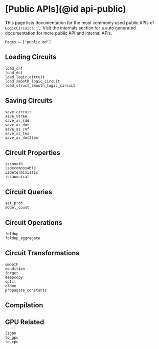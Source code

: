# [Public APIs](@id api-public)

This page lists documentation for the most commonly used public APIs of `LogicCircuits.jl`. Visit the internals section for a auto generated documentation for more public API and internal APIs.

```@contents
Pages = ["public.md"]
```

## Loading Circuits

```@docs
load_cnf
load_dnf
load_logic_circuit
load_smooth_logic_circuit
load_struct_smooth_logic_circuit
```

## Saving Circuits

```@docs
save_circuit
save_vtree
save_as_sdd
save_as_dot
save_as_cnf
save_as_tex
save_as_dot2tex
```

## Circuit Properties

```@docs
issmooth
isdecomposable
isdeterministic
iscanonical
```

## Circuit Queries

```@docs
sat_prob
model_count
```

## Circuit Operations

```@docs
foldup
foldup_aggregate
```

## Circuit Transformations

```@docs
smooth
condition
forget
deepcopy
split
clone
propagate_constants
```

## Compilation

## GPU Related

```@docs
isgpu
to_gpu
to_cpu
```

